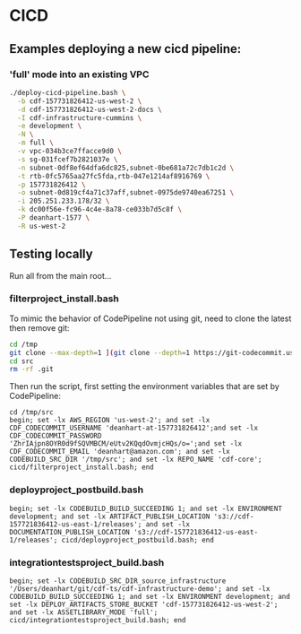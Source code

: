 # CICD

## Examples deploying a new cicd pipeline:

### 'full' mode into an existing VPC
```sh
./deploy-cicd-pipeline.bash \
  -b cdf-157731826412-us-west-2 \
  -d cdf-157731826412-us-west-2-docs \
  -I cdf-infrastructure-cummins \
  -e development \
  -N \
  -m full \
  -v vpc-034b3ce7ffacce9d0 \
  -s sg-031fcef7b2821037e \
  -n subnet-0df8ef64dfa6dc825,subnet-0be681a72c7db1c2d \
  -t rtb-0fc5765aa27fc5fda,rtb-047e1214af8916769 \
  -p 157731826412 \
  -o subnet-0d819cf4a71c37aff,subnet-0975de9740ea67251 \
  -i 205.251.233.178/32 \
  -k dc00f56e-fc96-4c4e-8a78-ce033b7d5c8f \
  -P deanhart-1577 \
  -R us-west-2 
```

## Testing locally

Run all from the main root...

### filterproject_install.bash

To mimic the behavior of CodePipeline not using git, need to clone the latest then remove git:

```sh
cd /tmp
git clone --max-depth=1 ](git clone --depth=1 https://git-codecommit.us-west-2.amazonaws.com/v1/repos/cdf-core src
cd src
rm -rf .git
```

Then run the script, first setting the environment variables that are set by CodePipeline:
```fish
cd /tmp/src
begin; set -lx AWS_REGION 'us-west-2'; and set -lx CDF_CODECOMMIT_USERNAME 'deanhart-at-157731826412';and set -lx CDF_CODECOMMIT_PASSWORD 'ZhrIAjpn8OYR0d9fSQVMBCM/eUtv2KQqdOvmjcHQs/o=';and set -lx CDF_CODECOMMIT_EMAIL 'deanhart@amazon.com'; and set -lx CODEBUILD_SRC_DIR '/tmp/src'; and set -lx REPO_NAME 'cdf-core'; cicd/filterproject_install.bash; end
```

### deployproject_postbuild.bash

```fish
begin; set -lx CODEBUILD_BUILD_SUCCEEDING 1; and set -lx ENVIRONMENT development; and set -lx ARTIFACT_PUBLISH_LOCATION 's3://cdf-157721836412-us-east-1/releases'; and set -lx DOCUMENTATION_PUBLISH_LOCATION 's3://cdf-157721836412-us-east-1/releases'; cicd/deployproject_postbuild.bash; end
```

### integrationtestsproject_build.bash

```fish
begin; set -lx CODEBUILD_SRC_DIR_source_infrastructure '/Users/deanhart/git/cdf-ts/cdf-infrastructure-demo'; and set -lx CODEBUILD_BUILD_SUCCEEDING 1; and set -lx ENVIRONMENT development; and set -lx DEPLOY_ARTIFACTS_STORE_BUCKET 'cdf-157731826412-us-west-2'; and set -lx ASSETLIBRARY_MODE 'full'; cicd/integrationtestsproject_build.bash; end
```